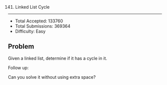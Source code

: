 141. Linked List Cycle
---

- Total Accepted: 133760
- Total Submissions: 369364
- Difficulty: Easy


Problem
---
Given a linked list, determine if it has a cycle in it.

Follow up:

Can you solve it without using extra space?

